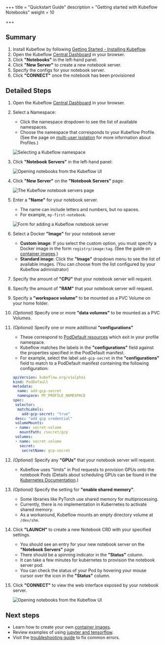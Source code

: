 +++
title = "Quickstart Guide"
description = "Getting started with Kubeflow Notebooks"
weight = 10
                    
+++

## Summary

1. Install Kubeflow by following [Getting Started - Installing Kubeflow](/docs/started/installing-kubeflow/).
2. Open the Kubeflow [Central Dashboard](/docs/components/central-dash/) in your browser.
3. Click __"Notebooks"__ in the left-hand panel.
4. Click __"New Server"__ to create a new notebook server.
5. Specify the configs for your notebook server.
6. Click  __"CONNECT"__ once the notebook has been provisioned

## Detailed Steps

1. Open the Kubeflow [Central Dashboard](/docs/components/central-dash/) in your browser.

2. Select a Namespace:
    - Click the namespace dropdown to see the list of available namespaces.
    - Choose the namespace that corresponds to your Kubeflow Profile.
      (See the page on [multi-user isolation](/docs/components/multi-tenancy/) for more information about Profiles.)

   <img src="/docs/images/notebooks-namespace.png"
   alt="Selecting a Kubeflow namespace"
   class="mt-3 mb-3 border border-info rounded">

3. Click __"Notebook Servers"__ in the left-hand panel:

   <img src="/docs/images/jupyterlink.png"
   alt="Opening notebooks from the Kubeflow UI"
   class="mt-3 mb-3 border border-info rounded">

4. Click __"New Server"__ on the __"Notebook Servers"__ page:

   <img src="/docs/images/add-notebook-server.png"
   alt="The Kubeflow notebook servers page"
   class="mt-3 mb-3 border border-info rounded">

5. Enter a __"Name"__ for your notebook server.
    - The name can include letters and numbers, but no spaces.
    - For example, `my-first-notebook`.

   <img src="/docs/images/new-notebook-server.png"
   alt="Form for adding a Kubeflow notebook server"
   class="mt-3 mb-3 border border-info rounded">

6. Select a Docker __"Image"__ for your notebook server
    - __Custom image__: If you select the custom option, you must specify a Docker image in  the form `registry/image:tag`.
      (See the guide on [container images](/docs/components/notebooks/container-images/).)
    - __Standard image__: Click the __"Image"__ dropdown menu to see the list of available images.
      (You can choose from the list configured by your Kubeflow administrator)

7. Specify the amount of __"CPU"__ that your notebook server will request.

8. Specify the amount of __"RAM"__ that your notebook server will request.

9. Specify a __"workspace volume"__ to be mounted as a PVC Volume on your home folder.

10. *(Optional)* Specify one or more __"data volumes"__ to be mounted as a PVC Volumes.

11. *(Optional)* Specify one or more additional __"configurations"__
    - These correspond to [PodDefault resources](https://github.com/kubeflow/kubeflow/blob/master/components/admission-webhook/README.md) which exit in your profile namespace.
    - Kubeflow matches the labels in the __"configurations"__ field against the properties specified in the PodDefault manifest.
    - For example, select the label `add-gcp-secret` in the __"configurations"__ field to match to a PodDefault manifest containing the following configuration:
    ```yaml
    apiVersion: kubeflow.org/v1alpha1
    kind: PodDefault
    metadata:
      name: add-gcp-secret
      namespace: MY_PROFILE_NAMESPACE
    spec:
     selector:
      matchLabels:
        add-gcp-secret: "true"
     desc: "add gcp credential"
     volumeMounts:
     - name: secret-volume
       mountPath: /secret/gcp
     volumes:
     - name: secret-volume
       secret:
        secretName: gcp-secret
    ```

12. *(Optional)* Specify any __"GPUs"__ that your notebook server will request.
    - Kubeflow uses "limits" in Pod requests to provision GPUs onto the notebook Pods
      (Details about scheduling GPUs can be found in the [Kubernetes Documentation](https://kubernetes.io/docs/tasks/manage-gpus/scheduling-gpus/).)

13. *(Optional)* Specify the setting for __"enable shared memory"__.
    - Some libraries like PyTorch use shared memory for multiprocessing.
    - Currently, there is no implementation in Kubernetes to activate shared memory.
    - As a workaround, Kubeflow mounts an empty directory volume at `/dev/shm`.

14. Click __"LAUNCH"__ to create a new Notebook CRD with your specified settings.
    - You should see an entry for your new notebook server on the __"Notebook Servers"__ page
    - There should be a spinning indicator in the __"Status"__ column.
    - It can take a few minutes for kubernetes to provision the notebook server pod.
    - You can check the status of your Pod by hovering your mouse cursor over the icon in the __"Status"__ column.

15. Click __"CONNECT"__ to view the web interface exposed by your notebook server.

    <img src="/docs/images/notebook-servers.png"
    alt="Opening notebooks from the Kubeflow UI"
    class="mt-3 mb-3 border border-info rounded">

## Next steps

- Learn how to create your own [container images](/docs/components/notebooks/container-images/).
- Review examples of using [jupyter and tensorflow](/docs/components/notebooks/jupyter-tensorflow-examples/).
- Visit the [troubleshooting guide](/docs/components/notebooks/troubleshooting) to fix common errors.
